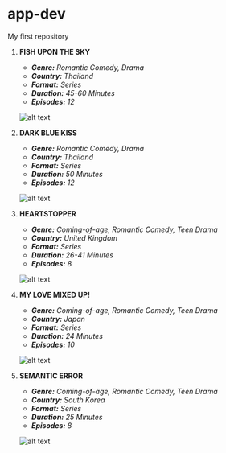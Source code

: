# app-dev
My first repository

1. **FISH UPON THE SKY**
    - ***Genre:*** *Romantic Comedy,* *Drama*
    - ***Country:*** *Thailand*
    - ***Format:*** *Series*
    - ***Duration:*** *45-60 Minutes*
    - ***Episodes:*** *12*

   ![alt text](https://upload.wikimedia.org/wikipedia/en/e/e8/FUTSOfficial.webp)

2. **DARK BLUE KISS**
    - ***Genre:*** *Romantic Comedy,* *Drama*
    - ***Country:*** *Thailand*
    - ***Format:*** *Series*
    - ***Duration:*** *50 Minutes*
    - ***Episodes:*** *12*

   ![alt text](https://upload.wikimedia.org/wikipedia/en/thumb/b/ba/Dark_Blue_Kiss_poster.jpg/220px-Dark_Blue_Kiss_poster.jpg)

3. **HEARTSTOPPER**
    - ***Genre:*** *Coming-of-age,* *Romantic Comedy,* *Teen Drama*
    - ***Country:*** *United Kingdom*
    - ***Format:*** *Series*
    - ***Duration:*** *26-41 Minutes*
    - ***Episodes:*** *8*

   ![alt text](https://upload.wikimedia.org/wikipedia/en/8/89/Heartstopper_title-card.png)
   
4. **MY LOVE MIXED UP!**
    - ***Genre:*** *Coming-of-age,* *Romantic Comedy,* *Teen Drama*
    - ***Country:*** *Japan*
    - ***Format:*** *Series*
    - ***Duration:*** *24 Minutes*
    - ***Episodes:*** *10*

   ![alt text](https://i.mydramalist.com/05pP6_4c.jpg?v=1)
   
5. **SEMANTIC ERROR**
    - ***Genre:*** *Coming-of-age,* *Romantic Comedy,* *Teen Drama*
    - ***Country:*** *South Korea*
    - ***Format:*** *Series*
    - ***Duration:*** *25 Minutes*
    - ***Episodes:*** *8*

   ![alt text](https://i.mydramalist.com/d5KBz_4c.jpg?v=1)

